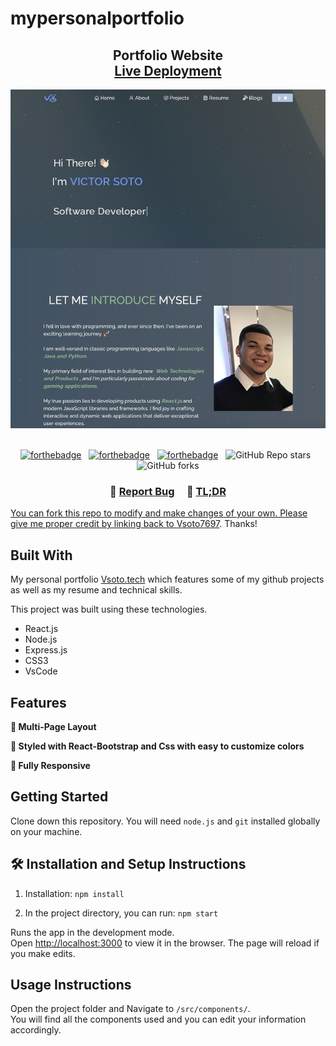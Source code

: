 # mypersonalportfolio
<h2 align="center">
  Portfolio Website<br/>
  <a href="https://main--vsotodevportfolio.netlify.app" target="_blank">Live Deployment</a>
</h2>
<div align="center">
  <img alt="Demo" src="./Images/readme-img1.png" />
</div>

<br/>

<center>

[![forthebadge](https://forthebadge.com/images/badges/built-with-love.svg)](https://forthebadge.com) &nbsp;
[![forthebadge](https://forthebadge.com/images/badges/made-with-javascript.svg)](https://forthebadge.com) &nbsp;
[![forthebadge](https://forthebadge.com/images/badges/open-source.svg)](https://forthebadge.com) &nbsp;
![GitHub Repo stars](https://img.shields.io/github/stars/Vsoto7697/mypersonalportfolio?color=red&logo=github&style=for-the-badge) &nbsp;
![GitHub forks](https://img.shields.io/github/forks/Vsoto7697/mypersonalportfolio?color=red&logo=github&style=for-the-badge)

</center>

<h3 align="center">
    🔹
    <a href="https://github.com/Vsoto7697/mypersonalportfolio/issues">Report Bug</a> &nbsp; &nbsp;
    🔹
    <a href="https://github.com/Vsoto7697/mypersonalportfolio/issues>Request Feature</a>
</h3>

## TL;DR

You can fork this repo to modify and make changes of your own. Please give me proper credit by linking back to [Vsoto7697](https://github.com/Vsoto7697/mypersonalportfolio). Thanks!

## Built With

My personal portfolio <a href="https://main--vsotodevportfolio.netlify.app" target="_blank">Vsoto.tech</a> which features some of my github projects as well as my resume and technical skills.<br/>

This project was built using these technologies.

- React.js
- Node.js
- Express.js
- CSS3
- VsCode

## Features

**📖 Multi-Page Layout**

**🎨 Styled with React-Bootstrap and Css with easy to customize colors**

**📱 Fully Responsive**

## Getting Started

Clone down this repository. You will need `node.js` and `git` installed globally on your machine.

## 🛠 Installation and Setup Instructions

1. Installation: `npm install`

2. In the project directory, you can run: `npm start`

Runs the app in the development mode.\
Open [http://localhost:3000](http://localhost:3000) to view it in the browser.
The page will reload if you make edits.

## Usage Instructions

Open the project folder and Navigate to `/src/components/`. <br/>
You will find all the components used and you can edit your information accordingly.

